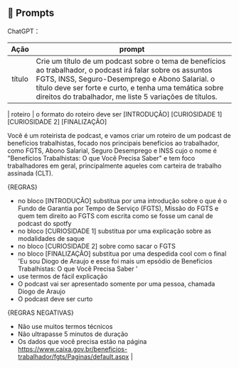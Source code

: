 ## 🧠 Prompts


ChatGPT：

|   Ação   | prompt                                                                                                                                                                                                                                                                         |
| :------: | ------------------------------------------------------------------------------------------------------------------------------------------------------------------------------------------------------------------------------------------------------------------------------ |
|  título  | Crie um título de um podcast sobre o tema de benefícios ao trabalhador, o podcast irá falar sobre os assuntos FGTS, INSS, Seguro-Desemprego e Abono Salarial. o título deve ser forte e curto, e tenha uma temática sobre direitos do trabalhador, me liste 5 variações de títulos.      

|  roteiro  | o formato do roteiro deve ser
[INTRODUÇÃO]
[CURIOSIDADE 1]
[CURIOSIDADE 2]
[FINALIZAÇÃO]

Você é um roteirista de podcast, e vamos criar um  roteiro de um podcast de benefícios trabalhistas, focado nos principais benefícios ao trabalhador, como FGTS, Abono Salarial, Seguro Desemprego e INSS cujo o nome é "Benefícios Trabalhistas: O que Você Precisa Saber" e tem foco trabalhadores em geral, principalmente aqueles com carteira de trabalho assinada (CLT).

{REGRAS}

- no bloco [INTRODUÇÃO] substitua por uma introdução sobre o que é o Fundo de Garantia por Tempo de Serviço (FGTS), Missão do FGTS e quem tem direito ao FGTS com escrita como se fosse um canal de podcast do spotfy
- no bloco [CURIOSIDADE 1] substitua por uma explicação sobre as modalidades de saque
- no bloco [CURIOSIDADE 2] sobre como sacar o FGTS
- no bloco [FINALIZAÇÃO] substitua por uma despedida cool com o final 'Eu sou Diogo de Araujo e esse foi mais um epsódio de Benefícios Trabalhistas: O que Você Precisa Saber '
- use termos de fácil explicação
- O podcast vai ser apresentado somente por uma pessoa, chamada Diogo de Araujo
- O podcast deve ser curto

{REGRAS NEGATIVAS}

- Não use muitos termos técnicos
- Não ultrapasse 5 minutos de duração
- Os dados que você precisa estão na página https://www.caixa.gov.br/beneficios-trabalhador/fgts/Paginas/default.aspx                                                       |

